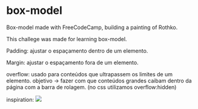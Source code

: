 # box-model
Box-model made with FreeCodeCamp, building a painting of Rothko.

This challege was made for learning box-model.

Padding: ajustar o espaçamento dentro de um elemento. 

Margin: ajustar o espaçamento fora de um elemento.

overflow: usado para conteúdos que ultrapassem os limites de um elemento. objetivo -> fazer com que conteúdos grandes caibam dentro da página com a barra de rolagem. (no css utilizamos overflow:hidden)

inspiration:
<img src="https://www.facetubes.com.br/images/noticias/1122/8558699943575dfef789f2c9884d641c.jpg](https://www.facetubes.com.br/images/noticias/1122/8558699943575dfef789f2c9884d641c.jpg)">
